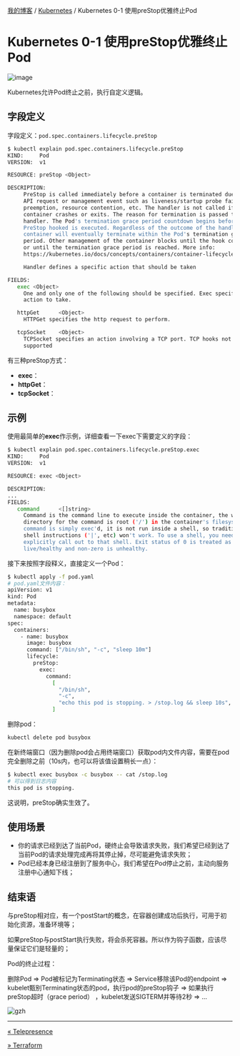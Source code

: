 [我的博客](../_index.md) / [Kubernetes](_index.md) / Kubernetes 0-1 使用preStop优雅终止Pod

# Kubernetes 0-1 使用preStop优雅终止Pod

![image](https://fs.poneding.com/images/kubernetes.png)

Kubernetes允许Pod终止之前，执行自定义逻辑。

## 字段定义

字段定义：`pod.spec.containers.lifecycle.preStop`

```bash
$ kubectl explain pod.spec.containers.lifecycle.preStop
KIND:     Pod
VERSION:  v1

RESOURCE: preStop <Object>

DESCRIPTION:
     PreStop is called immediately before a container is terminated due to an
     API request or management event such as liveness/startup probe failure,
     preemption, resource contention, etc. The handler is not called if the
     container crashes or exits. The reason for termination is passed to the
     handler. The Pod's termination grace period countdown begins before the
     PreStop hooked is executed. Regardless of the outcome of the handler, the
     container will eventually terminate within the Pod's termination grace
     period. Other management of the container blocks until the hook completes
     or until the termination grace period is reached. More info:
     https://kubernetes.io/docs/concepts/containers/container-lifecycle-hooks/#container-hooks

     Handler defines a specific action that should be taken

FIELDS:
   exec <Object>
     One and only one of the following should be specified. Exec specifies the
     action to take.

   httpGet      <Object>
     HTTPGet specifies the http request to perform.

   tcpSocket    <Object>
     TCPSocket specifies an action involving a TCP port. TCP hooks not yet
     supported
```

有三种preStop方式：

- **exec**：
- **httpGet**：
- **tcpSocket**：

## 示例

使用最简单的**exec**作示例，详细查看一下exec下需要定义的字段：

```bash
$ kubectl explain pod.spec.containers.lifecycle.preStop.exec
KIND:     Pod
VERSION:  v1

RESOURCE: exec <Object>

DESCRIPTION:
...
FIELDS:
   command      <[]string>
     Command is the command line to execute inside the container, the working
     directory for the command is root ('/') in the container's filesystem. The
     command is simply exec'd, it is not run inside a shell, so traditional
     shell instructions ('|', etc) won't work. To use a shell, you need to
     explicitly call out to that shell. Exit status of 0 is treated as
     live/healthy and non-zero is unhealthy.
```

接下来按照字段释义，直接定义一个Pod：

```bash
$ kubectl apply -f pod.yaml
# pod.yaml文件内容：
apiVersion: v1
kind: Pod
metadata:
  name: busybox
  namespace: default
spec:
  containers:
    - name: busybox
      image: busybox
      command: ["/bin/sh", "-c", "sleep 10m"]
      lifecycle:
        preStop:
          exec:
            command:
              [
                "/bin/sh",
                "-c",
                "echo this pod is stopping. > /stop.log && sleep 10s",
              ]
```

删除pod：

```bash
kubectl delete pod busybox
```

在新终端窗口（因为删除pod会占用终端窗口）获取pod内文件内容，需要在pod完全删除之前（10s内，也可以将该值设置稍长一点）：

```bash
$ kubectl exec busybox -c busybox -- cat /stop.log
# 可以得到日志内容
this pod is stopping.
```

这说明，preStop确实生效了。

## 使用场景

- 你的请求已经到达了当前Pod，硬终止会导致请求失败，我们希望已经到达了当前Pod的请求处理完成再将其停止掉，尽可能避免请求失败；
- Pod已经本身已经注册到了服务中心，我们希望在Pod停止之前，主动向服务注册中心通知下线；

## 结束语

与preStop相对应，有一个postStart的概念，在容器创建成功后执行，可用于初始化资源，准备环境等；

如果preStop与postStart执行失败，将会杀死容器。所以作为钩子函数，应该尽量保证它们是轻量的；

Pod的终止过程：

删除Pod => Pod被标记为Terminating状态 => Service移除该Pod的endpoint => kubelet甄别Terminating状态的pod，执行pod的preStop钩子 => 如果执行preStop超时（grace period） ，kubelet发送SIGTERM并等待2秒 => ...

![gzh](https://fs.poneding.com/images/gzh.png)

---
[« Telepresence](telepresence.md)

[» Terraform](terraform.md)
